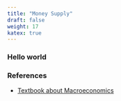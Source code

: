 ```yaml
---
title: "Money Supply"
draft: false
weight: 17
katex: true
---
```


### Hello world

### References
- [Textbook about Macroeconomics](https://jollygreengeneral.typepad.com/files/n.-gregory-mankiw-macroeconomics-7th-edition-2009.pdf)